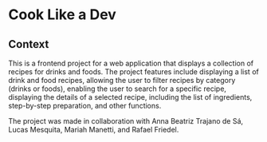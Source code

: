# Cook Like a Dev


## Context

This is a frontend project for a web application that displays a collection of recipes for drinks and foods. The project features include displaying a list of drink and food recipes, allowing the user to filter recipes by category (drinks or foods), enabling the user to search for a specific recipe, displaying the details of a selected recipe, including the list of ingredients, step-by-step preparation, and other functions.

The project was made in collaboration with Anna Beatriz Trajano de Sá, Lucas Mesquita, Mariah Manetti, and Rafael Friedel.
